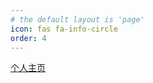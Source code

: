 ```yaml
---
# the default layout is 'page'
icon: fas fa-info-circle
order: 4
---
```


[个人主页](https://sunsealucky.github.io/)

<!-- > Add Markdown syntax content to file `_tabs/about.md`{: .filepath } and it will show up on this page.
{: .prompt-tip } -->
